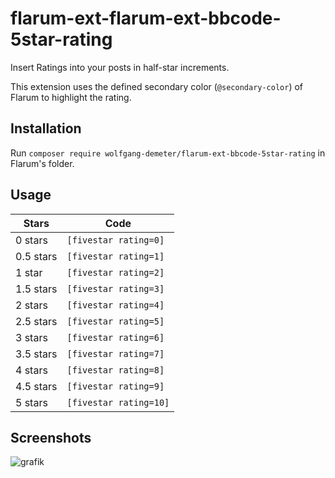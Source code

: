 # flarum-ext-flarum-ext-bbcode-5star-rating
Insert Ratings into your posts in half-star increments.

This extension uses the defined secondary color (`@secondary-color`) of Flarum to highlight the rating.

## Installation
Run `composer require wolfgang-demeter/flarum-ext-bbcode-5star-rating` in Flarum's folder.

## Usage
| Stars | Code |
| --- | --- |
| 0 stars | `[fivestar rating=0]` |
| 0.5 stars | `[fivestar rating=1]` |
| 1 star | `[fivestar rating=2]` |
| 1.5 stars | `[fivestar rating=3]` |
| 2 stars | `[fivestar rating=4]` |
| 2.5 stars | `[fivestar rating=5]` |
| 3 stars | `[fivestar rating=6]` |
| 3.5 stars | `[fivestar rating=7]` |
| 4 stars | `[fivestar rating=8]` |
| 4.5 stars | `[fivestar rating=9]` |
| 5 stars | `[fivestar rating=10]` |

## Screenshots
![grafik](https://user-images.githubusercontent.com/4437946/127745862-4725a2da-194d-47a9-8cb1-c53275168d4e.png)
